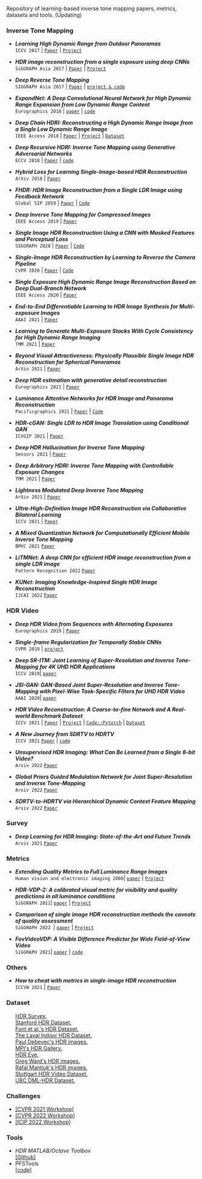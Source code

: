 ###
Repository of learning-based inverse tone mapping papers, metrics, datasets and tools. (Updating)

### Inverse Tone Mapping
* **_Learning High Dynamic Range from Outdoor Panoramas_** <br>
`ICCV 2017` | [`Paper`](https://arxiv.org/pdf/1703.10200.pdf) | [`Project`](http://vision.gel.ulaval.ca/~jflalonde/publications/projects/learningHDR/index.html)

* **_HDR image reconstruction from a single exposure using deep CNNs_** <br>
`SiGGRAPH Asia 2017` | [`Paper`](https://arxiv.org/abs/1710.07480) | [`Project`](http://hdrv.org/hdrcnn/)

* **_Deep Reverse Tone Mapping_**  <br>
`SIGGRAPH Asia 2017` | [`Paper`](http://www.npal.cs.tsukuba.ac.jp/~endo/projects/DrTMO/paper/DrTMO_SIGGRAPHAsia.pdf) | [`project & code`](http://www.npal.cs.tsukuba.ac.jp/~endo/projects/DrTMO/)

* **_ExpandNet: A Deep Convolutional Neural Network for High Dynamic Range Expansion from Low Dynamic Range Content_** <br>
`Eurographics 2018` | [`paper`](https://arxiv.org/pdf/1803.02266.pdf) | [`code`](https://github.com/dmarnerides/hdr-expandnet)

* **_Deep Chain HDRI: Reconstructing a High Dynamic Range Image from a Single Low Dynamic Range Image_** <br>
`IEEE Access 2018` | [`Paper`](https://arxiv.org/abs/1801.06277) | [`Project`](https://siyeong-lee.github.io/hdr_vds_dataset/) | [`Dataset`](https://drive.google.com/drive/folders/1i7iTC6t6e_ZhyCq178V3-nN-IS5-5WOe)

* **_Deep Recursive HDRI: Inverse Tone Mapping using Generative Adversarial Networks_**<br>
`ECCV 2018` | [`Paper`](http://openaccess.thecvf.com/content_ECCV_2018/papers/Siyeong_Lee_Deep_Recursive_HDRI_ECCV_2018_paper.pdf) |  [`code`](https://github.com/Siyeong-Lee/Deep_Recursive_HDRI)

* **_Hybrid Loss for Learning Single-Image-based HDR Reconstruction_** <br>
`ArXiv 2018` | [`Paper`](https://arxiv.org/abs/1812.07134)

* **_FHDR: HDR Image Reconstruction from a Single LDR Image using Feedback Network_** <br> 
`Global SIP 2019` | [`Paper`](https://arxiv.org/abs/1912.11463) | [`Code`](https://github.com/mukulkhanna/fhdr)

* **_Deep Inverse Tone Mapping for Compressed Images_** <br> 
`IEEE Access 2019` | [`Paper`](https://ieeexplore.ieee.org/stamp/stamp.jsp?tp=&arnumber=8731912)

* **_Single Image HDR Reconstruction Using a CNN with Masked Features and Perceptual Loss_**  <br>
`SIGGRAPH 2020` | [`Paper`](https://arxiv.org/abs/2005.07335) | [`Code`](https://github.com/marcelsan/Deep-HdrReconstruction)

*  **_Single-Image HDR Reconstruction by Learning to Reverse the Camera Pipeline_** <br>
`CVPR 2020` | [`Paper`](https://arxiv.org/abs/2004.01179) | [`Code`](https://github.com/alex04072000/SingleHDR)

*  **_Single Exposure High Dynamic Range Image Reconstruction Based on Deep Dual-Branch Network_** <br>
`IEEE Access 2020` | [`Paper`](https://ieeexplore.ieee.org/stamp/stamp.jsp?arnumber=9316280)

* **_End-to-End Differentiable Learning to HDR Image Synthesis for Multi-exposure Images_** <br>
`AAAI 2021` | [`Paper`](https://arxiv.org/pdf/2006.15833.pdf)

* **_Learning to Generate Multi-Exposure Stacks With Cycle Consistency for High Dynamic Range Imaging_** <br>
`TMM 2021` | [`Paper`](https://ieeexplore.ieee.org/stamp/stamp.jsp?tp=&arnumber=9154558)

* **_Beyond Visual Attractiveness: Physically Plausible Single Image HDR Reconstruction for Spherical Panoramas_** <br>
`ArXiv 2021` | [`Paper`](https://arxiv.org/pdf/2103.12926.pdf)

* **_Deep HDR estimation with generative detail reconstruction_** <br>
`Eurographics 2021` | [`Paper`](https://onlinelibrary.wiley.com/doi/epdf/10.1111/cgf.142624)

* **_Luminance Attentive Networks for HDR Image and Panorama Reconstruction_** <br>
`Pacificgraphics 2021` | [`Paper`](https://arxiv.org/pdf/2109.06688.pdf) | [`Code`](https://github.com/LWT3437/LANet)

* **_HDR-cGAN: Single LDR to HDR Image Translation using Conditional GAN_** <br>
`ICVGIP 2021` | [`Paper`](https://dl.acm.org/doi/pdf/10.1145/3490035.3490275)

* **_Deep HDR Hallucination for Inverse Tone Mapping_** <br>
`Sensors 2021` | [`Paper`](https://www.mdpi.com/1424-8220/21/12/4032/htm)

* **_Deep Arbitrary HDRI: Inverse Tone Mapping with Controllable Exposure Changes_** <br>
`TMM 2021` | [`Paper`](https://ieeexplore.ieee.org/stamp/stamp.jsp?tp=&arnumber=9447972&tag=1)

* **_Lightness Modulated Deep Inverse Tone Mapping_** <br>
`ArXiv 2021` | [`Paper`](https://arxiv.org/pdf/2107.07907.pdf)

* **_Ultra-High-Definition Image HDR Reconstruction via Collaborative Bilateral Learning_** <br>
`ICCV 2021` | [`Paper`](https://openaccess.thecvf.com/content/ICCV2021/papers/Zheng_Ultra-High-Definition_Image_HDR_Reconstruction_via_Collaborative_Bilateral_Learning_ICCV_2021_paper.pdf)

* **_A Mixed Quantization Network for Computationally Efficient Mobile Inverse Tone Mapping_** <br>
`BMVC 2021` [`Paper`](https://arxiv.org/pdf/2203.06504.pdf)

* **_LiTMNet: A deep CNN for efficient HDR image reconstruction from a single LDR image_** <br>
`Pattern Recognition 2022` [`Paper`](https://www.sciencedirect.com/science/article/abs/pii/S0031320322001017)

* **_KUNet: Imaging Knowledge-Inspired Single HDR Image Reconstruction_** <br>
`IJCAI 2022` [`Paper`](https://surrey-uplab.github.io/assets/pdf/WantEtAl_IJCAI2022.pdf)

### HDR Video
* **_Deep HDR Video from Sequences with Alternating Exposures_** <br>
`Eurographics 2019` | [`Paper`](https://people.engr.tamu.edu/nimak/Data/Eurographics19_HDRVideo.pdf)

* **_Single-frame Regularization for Temporally Stable CNNs_** <br>
`CVPR 2019` | [`project`](http://hdrv.org/hdrcnn/cvpr2019)

* **_Deep SR-ITM: Joint Learning of Super-Resolution and Inverse Tone-Mapping for 4K UHD HDR Applications_** <br> 
`ICCV 2019`| [`paper`](https://arxiv.org/abs/1904.11176)

* **_JSI-GAN: GAN-Based Joint Super-Resolution and Inverse Tone-Mapping with Pixel-Wise Task-Specific Filters for UHD HDR Video_** <br> 
`AAAI 2020`| [`paper`](https://arxiv.org/abs/1909.04391)

* **_HDR Video Reconstruction: A Coarse-to-fine Network and A Real-world Benchmark Dataset_** <br>
 `ICCV 2021` | [`Paper`](https://arxiv.org/pdf/2103.14943.pdf) | [`Project`](https://guanyingc.github.io/DeepHDRVideo/) | [`Code::Pytorch`](https://github.com/guanyingc/DeepHDRVideo) | [`Dataset`](https://github.com/guanyingc/DeepHDRVideo-Dataset)

* **_A New Journey from SDRTV to HDRTV_** <br>
 `ICCV 2021` [`Paper`](https://openaccess.thecvf.com/content/ICCV2021/papers/Chen_A_New_Journey_From_SDRTV_to_HDRTV_ICCV_2021_paper.pdf) | [`code`](https://github.com/chxy95/HDRTVNet)
 
 * **_Unsupervised HDR Imaging: What Can Be Learned from a Single 8-bit Video?_** <br>
 `Arxiv 2022` [`Paper`](https://arxiv.org/pdf/2202.05522.pdf)
 
  * **_Global Priors Guided Modulation Network for Joint Super-Resolution and Inverse Tone-Mapping_** <br>
 `Arxiv 2022` [`Paper`](https://arxiv.org/pdf/2202.05522.pdf)

  * **_SDRTV-to-HDRTV via Hierarchical Dynamic Context Feature Mapping_** <br>
 `Arxiv 2022` [`Paper`](https://arxiv.org/pdf/2207.00319.pdf)
 
### Survey
 * **_Deep Learning for HDR Imaging: State-of-the-Art and Future Trends_** <br>
 `Arxiv 2021` [`Paper`](https://arxiv.org/pdf/2208.06885.pdf)
 
### Metrics
* **_Extending Quality Metrics to Full Luminance Range Images_** <br> 
`Human vision and electronic imaging 2008`| [`paper`](https://resources.mpi-inf.mpg.de/hdr/fulldr_extension/src/aydin_spie08.pdf) | [`Project`](https://resources.mpi-inf.mpg.de/hdr/fulldr_extension/)

* **_HDR-VDP-2: A calibrated visual metric for visibility and quality predictions in all luminance conditions_** <br> 
`SiGGRAPH 2011`| [`paper`](https://dl.acm.org/doi/10.1145/2010324.1964935) | [`Project`](http://hdrvdp.sourceforge.net/wiki/)

* **_Comparison of single image HDR reconstruction methods the caveats of quality assessment_** <br> 
`SiGGRAPH 2022 `| [`paper`](https://www.cl.cam.ac.uk/~rkm38/pdfs/hanji2022_SIHDR_benchmark.pdf) | [`Project`](https://www.cl.cam.ac.uk/research/rainbow/projects/sihdr_benchmark/)
 
 * **_FovVideoVDP: A Visible
Difference Predictor for Wide Field-of-View Video_** <br> 
`SiGGRAPH 2021`| [`paper`](https://dl.acm.org/doi/pdf/10.1145/3450626.3459831) | [`code`]([https://www.cl.cam.ac.uk/research/rainbow/projects/sihdr_benchmark/](https://github.com/gfxdisp/FovVideoVDP))

### Others
* **_How to cheat with metrics in single-image HDR reconstruction_** <br>
 `ICCVW 2021` | [`Paper`](https://openaccess.thecvf.com/content/ICCV2021W/LCI/papers/Eilertsen_How_To_Cheat_With_Metrics_in_Single-Image_HDR_Reconstruction_ICCVW_2021_paper.pdf)
 
### Dataset

<ul style="list-style-type:none;">
        <li>
            <a href="http://markfairchild.org/HDR.html">HDR Survey.</a>
        </li>
        <li>
            <a href="http://scarlet.stanford.edu/~brian/hdr/hdr.html">Stanford HDR Dataset.</a>
        </li>
        <li>
            <a href="https://www2.cs.sfu.ca/~colour/data/funt_hdr/">Funt et al.'s HDR Dataset.</a>
        </li>
        <li>
            <a href="http://indoor.hdrdb.com/">The Laval Indoor HDR Dataset.</a>
        </li>
        <li>
            <a href="http://www.pauldebevec.com/Research/HDR/">Paul Debevec's HDR images.</a>
        </li>
        <li>
            <a href="https://resources.mpi-inf.mpg.de/hdr/gallery.html">MPI's HDR Gallery.</a>
        </li>
        <li>
            <a href="https://www.epfl.ch/labs/mmspg/downloads/hdr-eye/">HDR Eye.</a>
        </li>
        <li>
            <a href="http://www.anyhere.com/gward/hdrenc/pages/originals.html">Greg Ward's HDR images.</a>
        </li>
        <li>
            <a href="https://www.cl.cam.ac.uk/~rkm38/local_area/local_area.html">Rafal Mantiuk's HDR images.</a>
        </li>
        <li>
            <a href="https://www.hdm-stuttgart.de/vmlab/projects/hdr">Stuttgart HDR Video Dataset.</a>
        </li>
        <li>
            <a href="http://dml.ece.ubc.ca/data/DML-HDR/">UBC DML-HDR Dataset.</a>
        </li>
    </ul>
</p>

### Challenges

* [[CVPR 2021 Workshop]](https://data.vision.ee.ethz.ch/cvl/ntire21/)
* [[CVPR 2022 Workshop]](https://data.vision.ee.ethz.ch/cvl/ntire22/)
* [[ICIP 2022 Workshop]](http://vcg.isti.cnr.it/icip2022-itmo-challenge/)


### Tools
* _HDR MATLAB/Octave Toolbox_ <br>
[[Github]](https://github.com/banterle/HDR_Toolbox)
* PFSTools <br>
[[code]](http://pfstools.sourceforge.net/)

